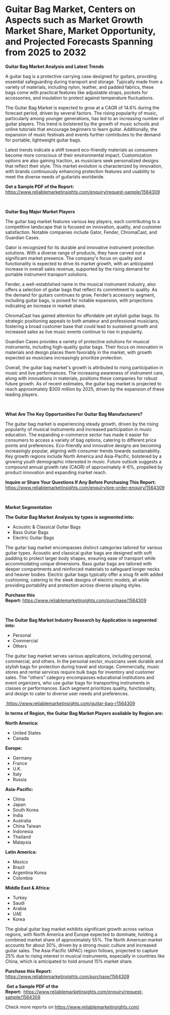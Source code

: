 <p><h1>Guitar Bag Market, Centers on Aspects such as Market Growth Market Share, Market Opportunity, and Projected Forecasts Spanning from 2025 to 2032</h1></p><p><strong>Guitar Bag Market Analysis and Latest Trends</strong></p>
<p><p>A guitar bag is a protective carrying case designed for guitars, providing essential safeguarding during transport and storage. Typically made from a variety of materials, including nylon, leather, and padded fabrics, these bags come with practical features like adjustable straps, pockets for accessories, and insulation to protect against temperature fluctuations.</p><p>The Guitar Bag Market is expected to grow at a CAGR of 14.6% during the forecast period, driven by several factors. The rising popularity of music, particularly among younger generations, has led to an increasing number of guitar players. This trend is bolstered by the growth of music schools and online tutorials that encourage beginners to learn guitar. Additionally, the expansion of music festivals and events further contributes to the demand for portable, lightweight guitar bags.</p><p>Latest trends indicate a shift toward eco-friendly materials as consumers become more conscious of their environmental impact. Customization options are also gaining traction, as musicians seek personalized designs that reflect their style. This market evolution is characterized by innovation, with brands continuously enhancing protection features and usability to meet the diverse needs of guitarists worldwide.</p></p>
<p><strong>Get a Sample PDF of the Report:&nbsp;</strong> <a href="https://www.reliablemarketinsights.com/enquiry/request-sample/1564309?utm_campaign=1938&utm_medium=2&utm_source=Github&utm_content=ia&utm_term=04042025&utm_id=guitar-bag">https://www.reliablemarketinsights.com/enquiry/request-sample/1564309</a></p>
<p>&nbsp;</p>
<p><strong>Guitar Bag Major Market Players</strong></p>
<p><p>The guitar bag market features various key players, each contributing to a competitive landscape that is focused on innovation, quality, and customer satisfaction. Notable companies include Gator, Fender, ChromaCast, and Guardian Cases.</p><p>Gator is recognized for its durable and innovative instrument protection solutions. With a diverse range of products, they have carved out a significant market presence. The company's focus on quality and functionality is expected to drive its market growth, with an anticipated increase in overall sales revenue, supported by the rising demand for portable instrument transport solutions.</p><p>Fender, a well-established name in the musical instrument industry, also offers a selection of guitar bags that reflect its commitment to quality. As the demand for guitars continues to grow, Fender’s accessory segment, including guitar bags, is poised for notable expansion, with projections indicating an increase in market share.</p><p>ChromaCast has gained attention for affordable yet stylish guitar bags. Its strategic positioning appeals to both amateur and professional musicians, fostering a broad customer base that could lead to sustained growth and increased sales as live music events continue to rise in popularity.</p><p>Guardian Cases provides a variety of protective solutions for musical instruments, including high-quality guitar bags. Their focus on innovation in materials and design places them favorably in the market, with growth expected as musicians increasingly prioritize protection.</p><p>Overall, the guitar bag market's growth is attributed to rising participation in music and live performances. The increasing awareness of instrument care, along with innovations in materials, positions these companies for robust future growth. As of recent estimates, the guitar bag market is projected to reach approximately $300 million by 2025, driven by the expansion of these leading players.</p></p>
<p>&nbsp;</p>
<p><strong>What Are The Key Opportunities For Guitar Bag Manufacturers?</strong></p>
<p><p>The guitar bag market is experiencing steady growth, driven by the rising popularity of musical instruments and increased participation in music education. The expanding e-commerce sector has made it easier for consumers to access a variety of bag options, catering to different price points and preferences. Eco-friendly and innovative designs are becoming increasingly popular, aligning with consumer trends towards sustainability. Key growth regions include North America and Asia-Pacific, bolstered by a growing youth demographic interested in music. Future outlook suggests a compound annual growth rate (CAGR) of approximately 4-6%, propelled by product innovation and expanding market reach.</p></p>
<p><strong>Inquire or Share Your Questions If Any Before Purchasing This Report:</strong> <a href="https://www.reliablemarketinsights.com/enquiry/pre-order-enquiry/1564309?utm_campaign=1938&utm_medium=2&utm_source=Github&utm_content=ia&utm_term=04042025&utm_id=guitar-bag">https://www.reliablemarketinsights.com/enquiry/pre-order-enquiry/1564309</a></p>
<p>&nbsp;</p>
<p><strong>Market Segmentation</strong></p>
<p><strong>The Guitar Bag Market Analysis by types is segmented into:</strong></p>
<p><ul><li>Acoustic & Classical Guitar Bags</li><li>Bass Guitar Bags</li><li>Electric Guitar Bags</li></ul></p>
<p><p>The guitar bag market encompasses distinct categories tailored for various guitar types. Acoustic and classical guitar bags are designed with soft padding to protect larger body shapes, ensuring ease of transport while accommodating unique dimensions. Bass guitar bags are tailored with deeper compartments and reinforced materials to safeguard longer necks and heavier bodies. Electric guitar bags typically offer a snug fit with added cushioning, catering to the sleek designs of electric models, all while providing portability and protection across diverse playing styles.</p></p>
<p><strong>Purchase this Report:&nbsp;</strong><a href="https://www.reliablemarketinsights.com/purchase/1564309?utm_campaign=1938&utm_medium=2&utm_source=Github&utm_content=ia&utm_term=04042025&utm_id=guitar-bag">https://www.reliablemarketinsights.com/purchase/1564309</a></p>
<p>&nbsp;</p>
<p><strong>The Guitar Bag Market Industry Research by Application is segmented into:</strong></p>
<p><ul><li>Personal</li><li>Commercial</li><li>Others</li></ul></p>
<p><p>The guitar bag market serves various applications, including personal, commercial, and others. In the personal sector, musicians seek durable and stylish bags for protection during travel and storage. Commercially, music stores and rental services require bulk bags for inventory and customer sales. The "others" category encompasses educational institutions and event organizers, who use guitar bags for transporting instruments in classes or performances. Each segment prioritizes quality, functionality, and design to cater to diverse user needs and preferences.</p></p>
<p><a href="https://www.reliablemarketinsights.com/guitar-bag-r1564309?utm_campaign=1938&utm_medium=2&utm_source=Github&utm_content=ia&utm_term=04042025&utm_id=guitar-bag">&nbsp;https://www.reliablemarketinsights.com/guitar-bag-r1564309</a></p>
<p><strong>In terms of Region, the Guitar Bag Market Players available by Region are:</strong></p>
<p>
    <p> <strong> North America: </strong>
        <ul>
            <li>United States</li>
            <li>Canada</li>
        </ul>
        </p> 
    <p> <strong> Europe: </strong>
        <ul>
            <li>Germany</li>
            <li>France</li>
            <li>U.K.</li>
            <li>Italy</li>
            <li>Russia</li>
        </ul>
        </p> 
    <p> <strong> Asia-Pacific: </strong>
        <ul>
            <li>China</li>
            <li>Japan</li>
            <li>South Korea</li>
            <li>India</li>
            <li>Australia</li>
            <li>China Taiwan</li>
            <li>Indonesia</li>
            <li>Thailand</li>
            <li>Malaysia</li>
        </ul>
        </p> 
    <p> <strong> Latin America: </strong>
        <ul>
            <li>Mexico</li>
            <li>Brazil</li>
            <li>Argentina Korea</li>
            <li>Colombia</li>
        </ul>
        </p> 
    <p> <strong> Middle East & Africa: </strong>
        <ul>
            <li>Turkey</li>
            <li>Saudi</li>
            <li>Arabia</li>
            <li>UAE</li>
            <li>Korea</li>
        </ul>
    </p>
    </p>
<p><p>The global guitar bag market exhibits significant growth across various regions, with North America and Europe expected to dominate, holding a combined market share of approximately 55%. The North American market accounts for about 30%, driven by a strong music culture and increased guitar sales. The Asia-Pacific (APAC) region follows, projected to capture 25% due to rising interest in musical instruments, especially in countries like China, which is anticipated to hold around 15% market share.</p></p>
<p><strong>Purchase this Report: </strong><a href="https://www.reliablemarketinsights.com/purchase/1564309?utm_campaign=1938&utm_medium=2&utm_source=Github&utm_content=ia&utm_term=04042025&utm_id=guitar-bag">https://www.reliablemarketinsights.com/purchase/1564309</a></p>
<p>&nbsp;<strong>Get a Sample PDF of the Report:&nbsp;&nbsp;</strong><a href="https://www.reliablemarketinsights.com/enquiry/request-sample/1564309?utm_campaign=1938&utm_medium=2&utm_source=Github&utm_content=ia&utm_term=04042025&utm_id=guitar-bag">https://www.reliablemarketinsights.com/enquiry/request-sample/1564309</a></p>
<p><strong></strong></p>
<p>Check more reports on <a href="https://www.reliablemarketinsights.com/?utm_campaign=1938&utm_medium=2&utm_source=Github&utm_content=ia&utm_term=04042025&utm_id=guitar-bag">https://www.reliablemarketinsights.com/</a></p>
